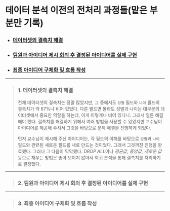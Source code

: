 # 데이터 분석 이전의 전처리 과정들(맡은 부분만 기록)
- ### [데이터셋의 결측치 해결](#데이터셋의-결측치-해결) 
- ### [팀원과 아이디어 제시 회의 후 결정된 아이디어를 실제 구현](#아이디어-구현)
- ### [최종 아이디어 구체화 및 흐름 작성](#최종-아이디어-구현)
---
> ### 1. 데이터셋의 결측치 해결 <a name="데이터셋의-결측치-해결"></a>
> 전체 데이터셋의 결측치는 정말 많았지만, 그 중에서도 `성별` 필드와 `나이` 필드의 결측치가 약 67%나 비어 있었다. 다른 필드면 몰라도 성별과 나이는 대부분의 데이터셋에서 중요한 역할을 하는데, 이게 이렇게나 비어 있다니. 그래서 얼른 해결해야 했다. 결측치를 해결하기 위해서 여러 방법을 사용할 수 있었지만 교수님이 아이디어를 제공해 주셔서 그것을 바탕으로 문제 해결을 진행하게 되었다. 
>
> 먼저 교수님이 제시해 주신 아이디어는, 각 필드의 이해를 바탕으로 `성별`과 `나이` 필드와 관련된 새로운 필드를 새로 만드는 것이었다. 그래서 그것까진 진행을 완료했다. 그러나 그 다음이 막막했다. *DROP ALL*이나 *평균값*, *중앙값*, *새로운 값* 등으로 채우는 방법은 좋아 보이지 않아서 회귀 분석을 통해 결측치를 처리하기로 결정했다. 
---
> ### 2. 팀원과 아이디어 제시 회의 후 결정된 아이디어를 실제 구현 <a name="아이디어-구현"></a>
>
> 
---
> ### 3. 최종 아이디어 구체화 및 흐름 작성 <a name="최종-아이디어-구현"></a>
